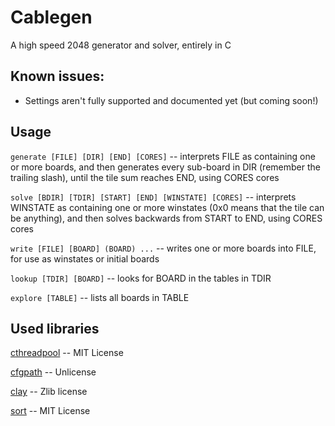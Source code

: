 # Cablegen
A high speed 2048 generator and solver, entirely in C
## Known issues:
- Settings aren't fully supported and documented yet (but coming soon!)
## Usage
`generate [FILE] [DIR] [END] [CORES]` -- interprets FILE as containing one or more boards, and then generates every sub-board in DIR (remember the trailing slash), until the tile sum reaches END, using CORES cores

`solve [BDIR] [TDIR] [START] [END] [WINSTATE] [CORES]` -- interprets WINSTATE as containing one or more winstates (0x0 means that the tile can be anything), and then solves backwards from START to END, using CORES cores

`write [FILE] [BOARD] (BOARD) ...` -- writes one or more boards into FILE, for use as winstates or initial boards

`lookup [TDIR] [BOARD]` -- looks for BOARD in  the tables in TDIR

`explore [TABLE]` -- lists all boards in TABLE

## Used libraries

[cthreadpool](https://github.com/neo2043/cthreadpool) -- MIT License

[cfgpath](https://github.com/Malvineous/cfgpath) -- Unlicense

[clay](https://github.com/nicbarker/clay) -- Zlib license

[sort](https://github.com/swenson/sort) -- MIT License
